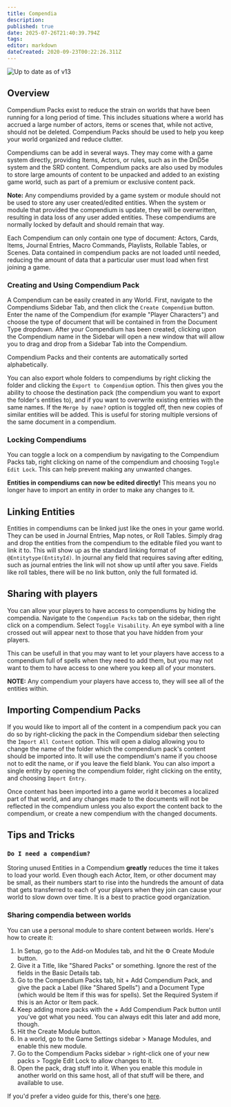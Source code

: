 ```yaml
---
title: Compendia
description: 
published: true
date: 2025-07-26T21:40:39.794Z
tags: 
editor: markdown
dateCreated: 2020-09-23T00:22:26.311Z
---
```


![Up to date as of v13](https://img.shields.io/badge/FoundryVTT-v13-informational)

## Overview
Compendium Packs exist to reduce the strain on worlds that have been running for a long period of time. This includes situations where a world has accrued a large number of actors, items or scenes that, while not active, should not be deleted. Compendium Packs should be used to help you keep your world organized and reduce clutter.

Compendiums can be add in several ways. They may come with a game system directly, providing Items, Actors, or rules, such as in the DnD5e system and the SRD content.  Compendium packs are also used by modules to store large amounts of content to be unpacked and added to an existing game world, such as part of a premium or exclusive content pack.

**Note:** Any compendiums provided by a game system or module should not be used to store any user created/edited entities. When the system or module that provided the compendium is update, they will be overwritten, resulting in data loss of any user added entities. These compendiums are normally locked by default and should remain that way. 

Each Compendium can only contain one type of document: Actors, Cards, Items, Journal Entries, Macro Commands, Playlists, Rollable Tables, or Scenes. Data contained in compendium packs are not loaded until needed, reducing the amount of data that a particular user must load when first joining a game.

### Creating and Using Compendium Pack

A Compendium can be easily created in any World. First, navigate to the Compendiums Sidebar Tab, and then click the `Create Compendium` button. Enter the name of the Compendium (for example "Player Characters") and choose the type of document that will be contained in from the Document Type dropdown. After your Compendium has been created, clicking upon the Compendium name in the Sidebar will open a new window that will allow you to drag and drop from a Sidebar Tab into the Compendium.

Compendium Packs and their contents are automatically sorted alphabetically.

You can also export whole folders to compendiums by right clicking the folder and clicking the `Export to Compendium` option. This then gives you the ability to choose the destination pack (the compendium you want to export the folder's entities to), and if you want to overwrite existing entries with the same names. If the `Merge by name?` option is toggled off, then new copies of similar entities will be added. This is useful for storing multiple versions of the same document in a compendium.

### Locking Compendiums
You can toggle a lock on a compendium by navigating to the Compendium Packs tab, right clicking on name of the compendium and choosing `Toggle Edit Lock`. This can help prevent making any unwanted changes. 


**Entities in compendiums can now be edited directly!**
This means you no longer have to import an entity in order to make any changes to it.

## Linking Entities

Entities in compendiums can be linked just like the ones in your game world. They can be used in Journal Entries, Map notes, or Roll Tables. Simply drag and drop the entities from the compendium to the editable filed you want to link it to.
This will show up as the standard linking format of `@Entitytype(EntityId)`. In journal any field that requires saving after editing, such as journal entries the link will not show up until after you save. Fields like roll tables, there will be no link button, only the full formated id. 

## Sharing with players

You can allow your players to have access to compendiums by hiding the compendia. Navigate to the `Compendium Packs` tab on the sidebar, then right click on a compendium. Select `Toggle Visability`. An eye symbol with a line crossed out will appear next to those that you have hidden from your players. 

This can be usefull in that you may want to let your players have access to a compendium full of spells when they need to add them, but you may not want to them to have access to one where you keep all of your monsters. 

**NOTE:** Any compendium your players have access to, they will see all of the entities within.  

## Importing Compendium Packs

If you would like to import all of the content in a compendium pack you can do so by right-clicking the pack in the Compendium sidebar then selecting the `Import All Content` option. This will open a dialog allowing you to change the name of the folder which the compendium pack's content should be imported into. It will use the compendium's name if you choose not to edit the name, or if you leave the field blank. You can also import a single entity by opening the compendium folder, right clicking on the entity, and choosing `Import Entry`. 

Once content has been imported into a game world it becomes a localized part of that world, and any changes made to the documents will not be reflected in the compendium unless you also export the content back to the compendium, or create a new compendium with the changed documents.

## Tips and Tricks

### `Do I need a compendium?`

Storing unused Entities in a Compendium **greatly** reduces the time it takes to load your world. Even though each Actor, Item, or other document may be small, as their numbers start to rise into the hundreds the amount of data that gets transferred to each of your players when they join can cause your world to slow down over time. It is a best to practice good organization.

### Sharing compendia between worlds

You can use a personal module to share content between worlds. Here's how to create it:

1) In Setup, go to the Add-on Modules tab, and hit the ⚙️ Create Module button.
2) Give it a Title, like "Shared Packs" or something. Ignore the rest of the fields in the Basic Details tab.
3) Go to the Compendium Packs tab, hit + Add Compendium Pack, and give the pack a Label (like "Shared Spells") and a Document Type (which would be Item if this was for spells). Set the Required System if this is an Actor or Item pack.
4) Keep adding more packs with the + Add Compendium Pack button until you've got what you need. You can always edit this later and add more, though.
5) Hit the Create Module button.
6) In a world, go to the Game Settings sidebar > Manage Modules, and enable this new module.
7) Go to the Compendium Packs sidebar > right-click one of your new packs > Toggle Edit Lock to allow changes to it.
8) Open the pack, drag stuff into it. When you enable this module in another world on this same host, all of that stuff will be there, and available to use.

If you'd prefer a video guide for this, there's one [here](https://www.youtube.com/watch?v=RaRtUkNdoig).

